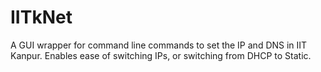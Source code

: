 IITkNet
=======

A GUI wrapper for command line commands to set the IP and DNS in IIT Kanpur. Enables ease of switching IPs, or switching from DHCP to Static.
